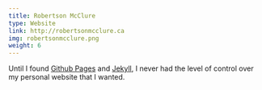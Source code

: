 ```yaml
---
title: Robertson McClure
type: Website
link: http://robertsonmcclure.ca
img: robertsonmcclure.png
weight: 6
---
```


Until I found [Github Pages](https://pages.github.com/) and [Jekyll](https://jekyllrb.com),
I never had the level of control over my personal website that I wanted.
